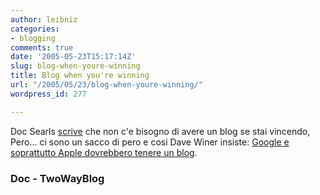 ```yaml
---
author: leibniz
categories:
- blogging
comments: true
date: '2005-05-23T15:17:14Z'
slug: blog-when-youre-winning
title: Blog when you're winning
url: "/2005/05/23/blog-when-youre-winning/"
wordpress_id: 277

---
```

Doc Searls [scrive](http://doc.weblogs.com/2005/05/18#muchBetter) che non c'e bisogno di avere un blog se stai vincendo, Pero... ci sono un sacco di pero e cosi Dave Winer insiste: [Google e soprattutto Apple dovrebbero tenere un blog](http://www.thetwowayweb.com/2005/05/23#a654).  



### Doc - TwoWayBlog
